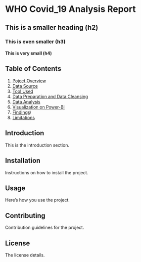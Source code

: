 # WHO Covid_19 Analysis Report 
## This is a smaller heading (h2)
### This is even smaller (h3)
#### This is very small (h4)
## Table of Contents
1. [Poject Overview](#license)
2. [Data Source](#license)
3. [Tool Used](#license)
4. [Data Preparation and Data Cleansing](#contributing)
5. [Data Analysis](#license)
6. [Visualization on Power-BI](#license)
7. [Findings](#license)\
8. [Limitations](#license)

## Introduction
This is the introduction section.

## Installation
Instructions on how to install the project.

## Usage
Here’s how you use the project.

## Contributing
Contribution guidelines for the project.

## License
The license details.
